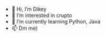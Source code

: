 - 👋 Hi, I’m Dikey
- 👀 I’m interested in crupto
- 🌱 I’m currently learning Python, Java 
- 📫 Dm me)

<!---
Dikey79/Dikey79 is a ✨ special ✨ repository because its `README.md` (this file) appears on your GitHub profile.
You can click the Preview link to take a look at your changes.
--->
